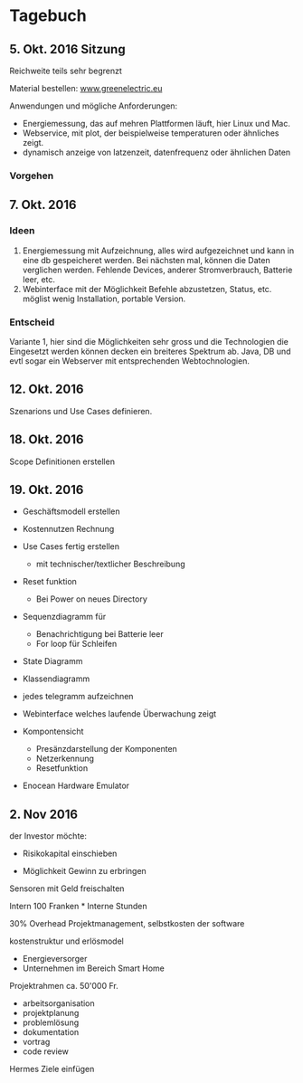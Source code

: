 # Tagebuch

## 5\. Okt. 2016 Sitzung

Reichweite teils sehr begrenzt

Material bestellen: www.greenelectric.eu

Anwendungen und mögliche Anforderungen:

- Energiemessung, das auf mehren Plattformen läuft, hier Linux und Mac.
- Webservice, mit plot, der beispielweise temperaturen oder ähnliches zeigt.
- dynamisch anzeige von latzenzeit, datenfrequenz oder ähnlichen Daten

### Vorgehen

## 7\. Okt. 2016

### Ideen

1. Energiemessung mit Aufzeichnung, alles wird aufgezeichnet und kann in eine db gespeicheret werden. Bei nächsten mal, können die Daten verglichen werden. Fehlende Devices, anderer Stromverbrauch, Batterie leer, etc.
2. Webinterface mit der Möglichkeit Befehle abzustetzen, Status, etc. möglist wenig Installation, portable Version.

### Entscheid

Variante 1, hier sind die Möglichkeiten sehr gross und die Technologien die Eingesetzt werden können decken ein breiteres Spektrum ab. Java, DB und evtl sogar ein Webserver mit entsprechenden Webtochnologien.

## 12\. Okt. 2016

Szenarions und Use Cases definieren.

## 18\. Okt. 2016

Scope Definitionen erstellen

## 19\. Okt. 2016

- Geschäftsmodell erstellen
- Kostennutzen Rechnung
- Use Cases fertig erstellen

  - mit technischer/textlicher Beschreibung

- Reset funktion

  - Bei Power on neues Directory

- Sequenzdiagramm für

  - Benachrichtigung bei Batterie leer
  - For loop für Schleifen

- State Diagramm

- Klassendiagramm

- jedes telegramm aufzeichnen

- Webinterface welches laufende Überwachung zeigt
- Kompontensicht

  - Presänzdarstellung der Komponenten
  - Netzerkennung
  - Resetfunktion

- Enocean Hardware Emulator

## 2\. Nov 2016

der Investor möchte:

- Risikokapital einschieben

- Möglichkeit Gewinn zu erbringen

Sensoren mit Geld freischalten

Intern 100 Franken * Interne Stunden

30% Overhead Projektmanagement, selbstkosten der software

kostenstruktur und erlösmodel

- Energieversorger
- Unternehmen im Bereich Smart Home

Projektrahmen ca. 50'000 Fr.

- arbeitsorganisation
- projektplanung
- problemlösung
- dokumentation
- vortrag
- code review

Hermes Ziele einfügen
